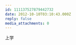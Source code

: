 ```yaml
---
id: 111137527879442732
date: 2012-10-10T03:10:43.000Z
reply: false
media_attachments: 0
---
```


上学

